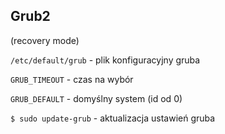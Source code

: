 ## Grub2

(recovery mode)



`/etc/default/grub` - plik konfiguracyjny gruba



`GRUB_TIMEOUT` - czas na wybór

`GRUB_DEFAULT` - domyślny system (id od 0)



`$ sudo update-grub` - aktualizacja ustawień gruba